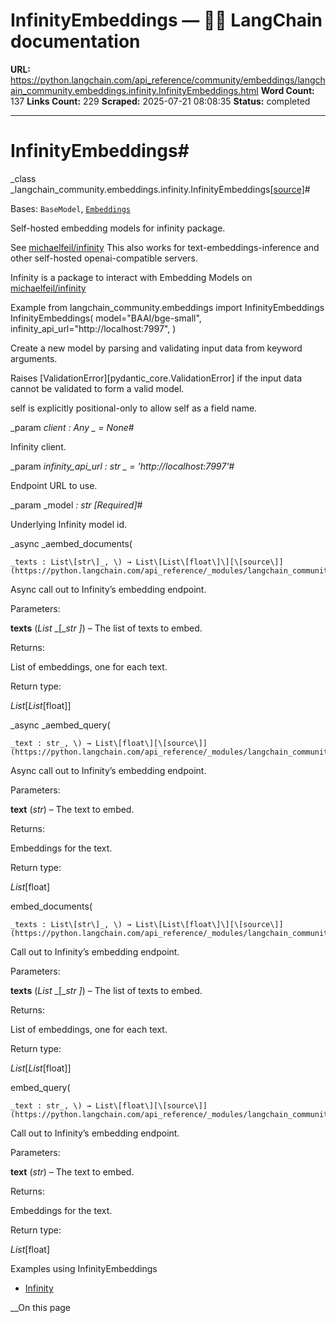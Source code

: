 # InfinityEmbeddings — 🦜🔗 LangChain  documentation

**URL:** https://python.langchain.com/api_reference/community/embeddings/langchain_community.embeddings.infinity.InfinityEmbeddings.html
**Word Count:** 137
**Links Count:** 229
**Scraped:** 2025-07-21 08:08:35
**Status:** completed

---

# InfinityEmbeddings\#

_class _langchain\_community.embeddings.infinity.InfinityEmbeddings[\[source\]](https://python.langchain.com/api_reference/_modules/langchain_community/embeddings/infinity.html#InfinityEmbeddings)\#     

Bases: `BaseModel`, [`Embeddings`](https://python.langchain.com/api_reference/core/embeddings/langchain_core.embeddings.embeddings.Embeddings.html#langchain_core.embeddings.embeddings.Embeddings "langchain_core.embeddings.embeddings.Embeddings")

Self-hosted embedding models for infinity package.

See [michaelfeil/infinity](https://github.com/michaelfeil/infinity) This also works for text-embeddings-inference and other self-hosted openai-compatible servers.

Infinity is a package to interact with Embedding Models on [michaelfeil/infinity](https://github.com/michaelfeil/infinity)

Example               from langchain_community.embeddings import InfinityEmbeddings     InfinityEmbeddings(         model="BAAI/bge-small",         infinity_api_url="http://localhost:7997",     )     

Create a new model by parsing and validating input data from keyword arguments.

Raises \[ValidationError\]\[pydantic\_core.ValidationError\] if the input data cannot be validated to form a valid model.

self is explicitly positional-only to allow self as a field name.

_param _client _: Any_ _ = None_\#     

Infinity client.

_param _infinity\_api\_url _: str_ _ = 'http://localhost:7997'_\#     

Endpoint URL to use.

_param _model _: str_ _\[Required\]_\#     

Underlying Infinity model id.

_async _aembed\_documents\(

    _texts : List\[str\]_, \) → List\[List\[float\]\][\[source\]](https://python.langchain.com/api_reference/_modules/langchain_community/embeddings/infinity.html#InfinityEmbeddings.aembed_documents)\#     

Async call out to Infinity’s embedding endpoint.

Parameters:     

**texts** \(_List_ _\[__str_ _\]_\) – The list of texts to embed.

Returns:     

List of embeddings, one for each text.

Return type:     

_List_\[_List_\[float\]\]

_async _aembed\_query\(

    _text : str_, \) → List\[float\][\[source\]](https://python.langchain.com/api_reference/_modules/langchain_community/embeddings/infinity.html#InfinityEmbeddings.aembed_query)\#     

Async call out to Infinity’s embedding endpoint.

Parameters:     

**text** \(_str_\) – The text to embed.

Returns:     

Embeddings for the text.

Return type:     

_List_\[float\]

embed\_documents\(

    _texts : List\[str\]_, \) → List\[List\[float\]\][\[source\]](https://python.langchain.com/api_reference/_modules/langchain_community/embeddings/infinity.html#InfinityEmbeddings.embed_documents)\#     

Call out to Infinity’s embedding endpoint.

Parameters:     

**texts** \(_List_ _\[__str_ _\]_\) – The list of texts to embed.

Returns:     

List of embeddings, one for each text.

Return type:     

_List_\[_List_\[float\]\]

embed\_query\(

    _text : str_, \) → List\[float\][\[source\]](https://python.langchain.com/api_reference/_modules/langchain_community/embeddings/infinity.html#InfinityEmbeddings.embed_query)\#     

Call out to Infinity’s embedding endpoint.

Parameters:     

**text** \(_str_\) – The text to embed.

Returns:     

Embeddings for the text.

Return type:     

_List_\[float\]

Examples using InfinityEmbeddings

  * [Infinity](https://python.langchain.com/docs/integrations/providers/infinity/)

__On this page